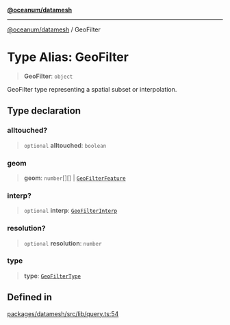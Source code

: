 [**@oceanum/datamesh**](../README.md)

***

[@oceanum/datamesh](../README.md) / GeoFilter

# Type Alias: GeoFilter

> **GeoFilter**: `object`

GeoFilter type representing a spatial subset or interpolation.

## Type declaration

### alltouched?

> `optional` **alltouched**: `boolean`

### geom

> **geom**: `number`[][] \| [`GeoFilterFeature`](../interfaces/GeoFilterFeature.md)

### interp?

> `optional` **interp**: [`GeoFilterInterp`](GeoFilterInterp.md)

### resolution?

> `optional` **resolution**: `number`

### type

> **type**: [`GeoFilterType`](GeoFilterType.md)

## Defined in

[packages/datamesh/src/lib/query.ts:54](https://github.com/oceanum-io/oceanum-js/blob/b819c1f297a41b7ce9644bbdd1734c693df7b2fd/packages/datamesh/src/lib/query.ts#L54)
